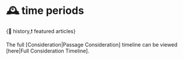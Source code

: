 # 🕰️ time periods

{🏺 history,❗ featured articles}

The full [Consideration|Passage Consideration] timeline can be viewed [here|Full Consideration Timeline].